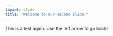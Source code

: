 ```yaml
---
layout: slide
title: "Welcome to our second slide!"
---
```

This is a test again.
Use the left arrow to go back!